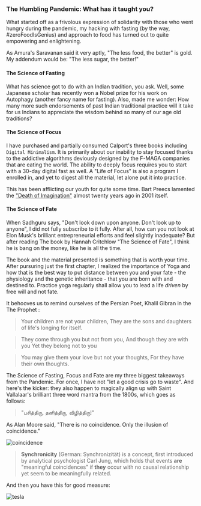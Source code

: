 <!-- title: Pandemic Lessons  -->

### The Humbling Pandemic: What has it taught you? 

What started off as a frivolous expression of solidarity with those who went hungry during the pandemic, my hacking with fasting (by the way, #zeroFoodIsGenius) and approach to food has turned out to quite empowering and enlightening. 

As Amura's Saravanan said it very aptly, "The less food, the better" is gold. My addendum would be: "The less sugar, the better!" 

#### The Science of Fasting 

What has science got to do with an Indian tradition, you ask. Well, some Japanese scholar has recently won a Nobel prize for his work on Autophagy (another fancy name for fasting). Also,  made me wonder: How many more such endorsements of past Indian traditional practice will it take for us Indians to appreciate the wisdom behind so many of our age old traditions? 

#### The Science of Focus 

I have purchased and partially consumed Calport's three books including ```Digital Minimalism```. It is primarily about our inability to stay focused thanks to the addictive algorithms deviously designed by the F-MAGA companies that are eating the world. The ability to deeply focus requires you to start with a 30-day digital fast as well. A "Life of Focus" is also a program I enrolled in, and yet to digest all the material, let alone put it into practice. 

This has been afflicting our youth for quite some time. Bart Preecs lamented the ["Death of Imagination"](https://www.informit.com/articles/article.aspx?p=23094#:~:text=In%20his%20book%20Sibling%20Society,pictures%20in%20our%20mind's%20eye.)  almost twenty years ago in 2001 itself. 

#### The Science of Fate

When Sadhguru says, "Don't look down upon anyone. Don't look up to anyone", I did not fully subscribe to it fully. After all, how can you not look at Elon Musk's brilliant entrepreneurial efforts and feel slightly inadequate? But after reading The book by Hannah Critchlow "The Science of Fate", I think he is bang on the money, like he is all the time. 

The book and the material presented is something that is worth your time. After pursuring just the first chapter, I realized the importance of Yoga and how that is the best way to put distance between you and your fate - the physiology and the genetic inheritance - that you are born with and destined to. Practice yoga regularly shall allow you to lead a life _driven_ by free will and not fate.  

It behooves us to remind ourselves of the Persian Poet, Khalil Gibran in the The Prophet :

>Your children are not your children, 
They are the sons and daughters of life's longing for itself.

> They come through you but not from you, 
> And though they are with you 
>Yet they belong not to you

>You may give them your love but not your thoughts,
> For they have their own thoughts.

The Science of Fasting, Focus and Fate are my three biggest takeaways from the Pandemic. For once, I have not "let a good crisis go to waste". And here's the kicker: they also happen to magically align up with Saint Vallalaar's brilliant three word mantra from the 1800s, which goes as follows:

> "பசித்திரு, தனித்திரு, விழித்திரு!"

As Alan Moore said, "There is no coincidence. Only the illusion of coincidence."


![coincidence](https://i.pinimg.com/originals/28/37/fc/2837fce8d6934262d6be91f852d8ae35.jpg)

> **Synchronicity** (German: Synchronizität) is a concept, first introduced by analytical psychologist Carl Jung, which holds that events **are** "meaningful coincidences" if **they** occur with no causal relationship yet seem to be meaningfully related.

And then you have this for good measure: 

![tesla](https://www.magicalquote.com/wp-content/uploads/2018/07/The-day-science-begins-to-study-non-physical-phenomena-it-will-make-more-progress-in-one-decade-than-in-all-the-previous-centuries-of-its-existence.jpg) 


